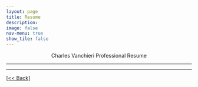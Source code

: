 ```yaml
---
layout: page
title: Resume
description:
image: false
nav-menu: true
show_tile: false
---
```


<center> Charles Vanchieri Professional Resume </center>

---
<script src="https://gist.github.com/CVanchieri/4d19b2df6c95c1b7c96de3d5fed31c54.js"></script>




---
[[<< Back]](https://cvanchieri.github.io/DSPortfolio)
